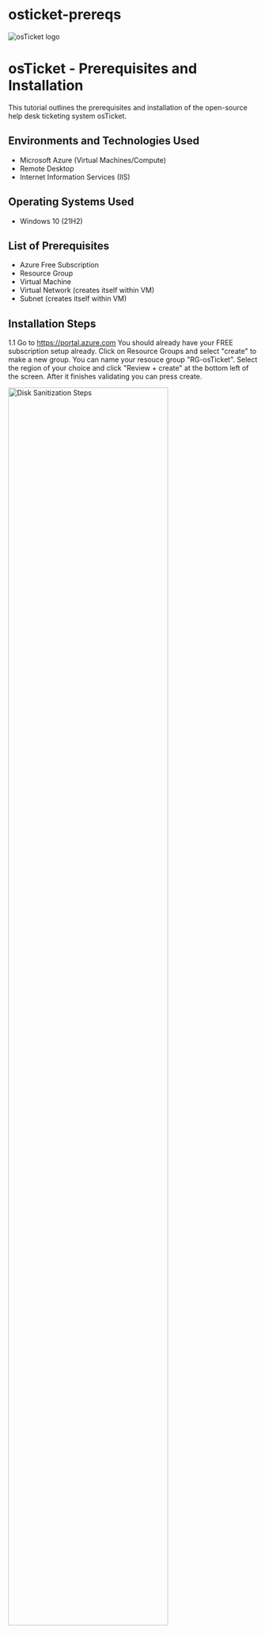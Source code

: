 # osticket-prereqs
<img src="https://i.imgur.com/Clzj7Xs.png" alt="osTicket logo"/>
</p>

<h1>osTicket - Prerequisites and Installation</h1>
This tutorial outlines the prerequisites and installation of the open-source help desk ticketing system osTicket.<br />


<h2>Environments and Technologies Used</h2>

- Microsoft Azure (Virtual Machines/Compute)
- Remote Desktop
- Internet Information Services (IIS)

<h2>Operating Systems Used </h2>

- Windows 10</b> (21H2)

<h2>List of Prerequisites</h2>

- Azure Free Subscription
- Resource Group
- Virtual Machine
- Virtual Network (creates itself within VM)
- Subnet (creates itself within VM)

<h2>Installation Steps</h2>

1.1 Go to https://portal.azure.com You should already have your FREE subscription setup already. Click on Resource Groups and select "create" to make a new  group. You can name your resouce group "RG-osTicket". Select the region of your choice and click "Review + create" at the bottom left of the screen. After it finishes validating you can press create.  
<p>
<img src="https://i.imgur.com/WmQdVlm.png height="80%" width="80%" alt="Disk Sanitization Steps"/>
</p>
<p>
 
</p>
<br />


1.2 Next we will go to the top search bar and type in "Virtual Machine", you should see the icon appear. Click create and choose "Azure virtual machine". Set your resource group to the same one you just created previously. You can name your Virtual Machine "VM-osTicket". Make sure you region you select atches the region for your resource group (THIS IS VERY CRITICAL IN ORDER FOR EVERYTHING TO RUN SMOOTHLY). Where you see "Image" select Windows 10 Pro (notice that your region will change automatically so make sure you set your region back to whatever you had it at previously to match the resource group). 
<p>
<img src="https://i.imgur.com/ejdJPAk.png" height="80%" width="80%" alt="Disk Sanitization Steps"/>
</p>
<p>

</p>
<br />


1.3 When selecting a size you want to select an option that can power 2 or more VCPU's. The more storage will help your VM run faster and prevent lagging when you remote desktop into your VM later. You also want to choose your own "USER NAME" AND "PASSWORD" (remember it for later).
<p>
<img src="https://i.imgur.com/9riUAit.png" height="80%" width="80%" alt="Disk Sanitization Steps"/>
</p>
<p>

</p>
<br />


1.4 Press next until you get to 'Networking', you will notice that the VNet and SubNet will automatically generate for us. Click on 'Review + create' and your VM will validate. Next press create after it finishes validating.
<p>
<img src="https://i.imgur.com/R89OtVN.png" height="80%" width="80%" alt="Disk Sanitization Steps"/>
</p>
<p>

</p>
<br />
                                                                                                 
                                                                                                 
The VM will then create (give it some time). This concludes the first few steps in creating our VM environment. Next we will install Remote Desktop (if you do not have it already), osTicket and other resources.                                                                                                 
<img src="https://i.imgur.com/oUiurS9.png" height="80%" width="80%" alt="Disk Sanitization Steps"/>
</p>
<p>
                                                                                                 
</p>
<br />
                                                                                                 
                                                                                                 
2.0 Next we will open up the VM-osTicket machine we created and copy the IP Address. We will use that IP address to remote desktop into our VM enviornment. (If you are using a Windows machine then just go to the start menu and type in "Remote" and it should appear. For MAC users like myself we will have to download "Microsoft Remote Desktop" from the app store first). Open your remote desktop and paste the IP address and you will need to use your User_name & Password that you created when we made the VM to open it.                                                                                                
<img src="https://i.imgur.com/YP5eGnU.png" height="80%" width="80%" alt="Disk Sanitization Steps"/>
</p>
<p>

</p>
<br />                                                                                                
                                                                                                 

2.1 Once you are logged in you will see "Choose privacy settings", just set everything to 'No'. and accept. We will be installing 'IIS' with CGI (internet information services is a webserver that will allow the computer to serv up a website for us to open osTicket. CGI is the programming language that osTicket uses). Go to the start menu and open the control panel. Select programs and then select under program feature 'Turn windows features on or off'. Select ISS and expand it (+) and select world wide web and expand that and select CGI and press ok.

<img src="https://i.imgur.com/TVngRmZ.png" height="80%" width="80%" alt="Disk Sanitization Steps"/>
</p>
<p>

</p>
<br />          

                                                                                                 
Open up microsoft edge and in your browser type in 127.0.0.1. This is a local loopback address and we will see if we can load a web page that runs off ourself. Press enter and your page should look exactly like this: 

<img src="https://i.imgur.com/uZJ4sW6.png" height="80%" width="80%" alt="Disk Sanitization Steps"/>
</p>
<p>

</p>
<br />                                                                                                    

                                                                                               
2.1 Next we will download and install PHPManager first and then Rewrite from the link provided. All download resources are in this link for when you need to install something for the remainder of the lab. Open up your 'Downloads folder' so that after you download something it's easier to access.                                                    https://drive.google.com/drive/u/0/folders/1APMfNyfNzcxZC6EzdaNfdZsUwxWYChf6 
<img src="https://i.imgur.com/ta245Ov.png" height="80%" width="80%" alt="Disk Sanitization Steps"/>
</p>
<p>

</p>
<br />     

                                                                                                 
2.2 Go to the C:drive and create a new folder called 'PHP' and then go to the download link and download 'PHP 7.3.8'. We will download that and then extract the files into our PHP folder we created. WHen you right click on the file press ectract all and the browse and go to C: drive and slect your PHP folder and press ok and extract. Next we will download the VC redistrubte file. This is our Microsoft Visual C++.

<img src="https://i.imgur.com/ohtutvf.png" height="80%" width="80%" alt="Disk Sanitization Steps"/>
</p>
<p>

</p>
<br />                                                                                                  

                                                                                                 
2.3 Next we want to download 'MySQL' and install it. When you get to "setup type" choose 'TYPICAL' and press next. When you get to the 'Instance Configuration' choose 'STANDARD' and hit next and next again. Now we need to create a username and password (maybe write these down somehwere to remeber for this lab, you can use 'Password1' or whatever you choose). MySQL is pretty much creating a database for osTicket to store users and tickets that we will create. 

<img src="https://i.imgur.com/IiIsohA.png" height="80%" width="80%" alt="Disk Sanitization Steps"/>
</p>
<p>

</p>
<br />                                                                              

                                                                                                 
2.4 Next we will open IIS as an Administrator and register PHP. Go to the start menu, type IIS (right click it and press 'Run as Administrator'). Click PHP Manager. You will see that it is not enabled. Click on 'Register new PHP version'. Next we will browse our C: drive and select PHP folder and select 'php-cgi'press ok. Now PHP is enabled. Look to the left and select VM-osTicket and that will take you to the home page. Look to the right side and press 'Restart'. 

<img src="https://i.imgur.com/TuonRKB.png" height="80%" width="80%" alt="Disk Sanitization Steps"/>
</p>
<p>

</p>
<br />                                                                                                 

                                                                                                 
2.5 Now we will download osTicket. Use the download link provided previously. Go to downloads and double click the osTicket file. Open a separate window and open the C:Drive and look for 'inetpub' double click it and double click 'wwwroot' and we will drag our 'upload' folder from osTicket and copy it into our wwwroot folder. Next rename the 'upload' folder to osTicket. Go back to IIS and hit restart. On the left of the home page hit the down arrow on sites and then again on default web site and click osTicket. Look to the right of page and select 'Browse *:80(http)' and it should open up a OsTicket window. You'll notice that some extensions are not enabled so we will enable them in IIS. 

<img src="https://i.imgur.com/sbqEHfz.png" height="80%" width="80%" alt="Disk Sanitization Steps"/>
</p>
<p>

</p>
<br />   
                                                                                                 
                                                                                                 
2.6 Go back to IIS and choose sites and osTicket. Double click on PHP Manager and click 'enable or disable extensions'. We are going to enable 'php_imap.dll', 'php_intl.dll', and 'php_opcache.dll'. Refresh the osTicket browser we opened previously and notice the changes that took place. Most of the red disabled are now green enabled except the last two (thats ok). Now we will rename the ost-config.php. Go to inetpub and then wwwroot and click on the 'include' folder. Scroll downa nd look for 'ost-sampleconfig.php' and rename it to 'ost-config.php'. Next we will assign permissions. Right click the file and go to properties, go to security and then advance and disable inhertince and remove all permissions. Then add permissions and select principal. In the box below type "everyone" and press ok. Click the 'Full Control' box and hit ok and apply. 
 
<img src="https://i.imgur.com/Pigraim.png" height="80%" width="80%" alt="Disk Sanitization Steps"/>
</p>
<p>

</p>
<br />                                                                                                

                                                                                                 
2.7 Now we will continue setting up osTicket in our browser. Click continue at the bottom. Here we will setup our user information. You can put whatever info you choose. Remember to write down your username and password incase you need it later in the lab. 

<img src="https://i.imgur.com/ClZyqQk.png" height="80%" width="80%" alt="Disk Sanitization Steps"/>
</p>
<p>

</p>
<br />                                                                                                 

                                                                                                 
2.8 Here we will download and install HeidiSQL (database client) which will give us access to the MySQL database we installed earlier. Installation is pretty simple. Once Heidi opens you will select 'New' and there we will see username and password. The user is automatically going to be 'root' and the password is what you created before. Click ok and now you can see we have access to the database. Right click 'Unnamed" create new and clcik database. We will put 'osTicket' as the name and click ok. Now go back to osTicket in the browser, scroll data to Database settings and input the username:root and whatever password you created. For the MySQL Database: you will put osTicket. Click install and CONGRADULATIONS! 
Here is the link to download HeidiSQL: https://www.heidisql.com/installers/HeidiSQL_12.3.0.6589_Setup.exe                                                                                            
<img src="https://i.imgur.com/IGJfVd1.png" height="80%" width="80%" alt="Disk Sanitization Steps"/>
</p>
<p>

</p>
<br />
<img src="https://i.imgur.com/4P9JSIn.png" height="80%" width="80%" alt="Disk Sanitization Steps"/>
</p>
<p>

</p>
<br />                                                                                                 
                                                                                                 

2.9 To end this portion of the lab we will just do a little clean up. GO to the C: drive, inetpub, wwwroot and select the 'setup' folder and delete it. The scroll up and go to the 'Include' folder double click it. Scroll down to 'ost-config.php' right click and select properties so we can reset permissions to read-only. Security, advance, go to 'everyone' and edit. uncheck everything except read and write and press ok and apply. Now you can check and see if your log-in credentials work. Remeber your username and password. http://localhost/osTicket/scp/login.php

<img src="https://i.imgur.com/55vtl3B.png" height="80%" width="80%" alt="Disk Sanitization Steps"/>
</p>
<p>

</p>
<br />
